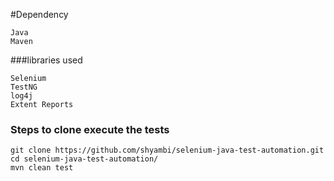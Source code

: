 #Dependency

```
Java
Maven
```

###libraries used

```
Selenium
TestNG
log4j
Extent Reports
```
### Steps to clone execute the tests
```
git clone https://github.com/shyambi/selenium-java-test-automation.git
cd selenium-java-test-automation/
mvn clean test
```
